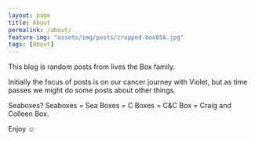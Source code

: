```yaml
---
layout: page
title: About
permalink: /about/
feature-img: "assets/img/posts/cropped-box056.jpg"
tags: [About]
---
```


This blog is random posts from lives the Box family.

Initially the focus of posts is on our cancer journey with Violet, but as time passes we might do some posts about other things.

Seaboxes?
Seaboxes = Sea Boxes = C Boxes = C&C Box = Craig and Colleen Box.

Enjoy ☺ 
